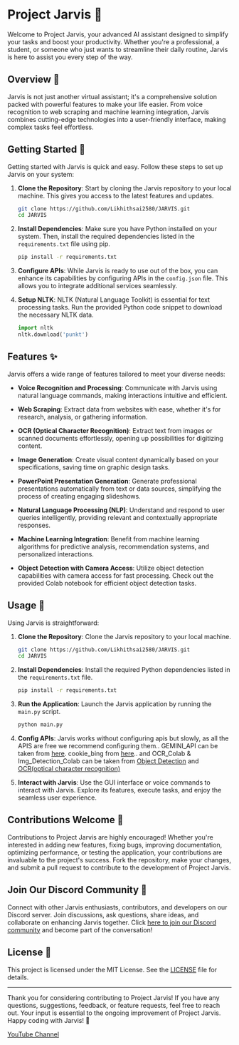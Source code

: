 # Project Jarvis 🎯

Welcome to Project Jarvis, your advanced AI assistant designed to simplify your tasks and boost your productivity. Whether you're a professional, a student, or someone who just wants to streamline their daily routine, Jarvis is here to assist you every step of the way.

## Overview 🚀

Jarvis is not just another virtual assistant; it's a comprehensive solution packed with powerful features to make your life easier. From voice recognition to web scraping and machine learning integration, Jarvis combines cutting-edge technologies into a user-friendly interface, making complex tasks feel effortless.

## Getting Started 🔧

Getting started with Jarvis is quick and easy. Follow these steps to set up Jarvis on your system:

1. **Clone the Repository**: Start by cloning the Jarvis repository to your local machine. This gives you access to the latest features and updates.
    ```bash
    git clone https://github.com/Likhithsai2580/JARVIS.git
    cd JARVIS
    ```

2. **Install Dependencies**: Make sure you have Python installed on your system. Then, install the required dependencies listed in the `requirements.txt` file using pip.
    ```bash
    pip install -r requirements.txt
    ```

3. **Configure APIs**: While Jarvis is ready to use out of the box, you can enhance its capabilities by configuring APIs in the `config.json` file. This allows you to integrate additional services seamlessly.

4. **Setup NLTK**: NLTK (Natural Language Toolkit) is essential for text processing tasks. Run the provided Python code snippet to download the necessary NLTK data.
    ```python
    import nltk
    nltk.download('punkt')
    ```

## Features ✨

Jarvis offers a wide range of features tailored to meet your diverse needs:

- **Voice Recognition and Processing**: Communicate with Jarvis using natural language commands, making interactions intuitive and efficient.

- **Web Scraping**: Extract data from websites with ease, whether it's for research, analysis, or gathering information.

- **OCR (Optical Character Recognition)**: Extract text from images or scanned documents effortlessly, opening up possibilities for digitizing content.

- **Image Generation**: Create visual content dynamically based on your specifications, saving time on graphic design tasks.

- **PowerPoint Presentation Generation**: Generate professional presentations automatically from text or data sources, simplifying the process of creating engaging slideshows.

- **Natural Language Processing (NLP)**: Understand and respond to user queries intelligently, providing relevant and contextually appropriate responses.

- **Machine Learning Integration**: Benefit from machine learning algorithms for predictive analysis, recommendation systems, and personalized interactions.

- **Object Detection with Camera Access**: Utilize object detection capabilities with camera access for fast processing. Check out the provided Colab notebook for efficient object detection tasks.

## Usage 🚀

Using Jarvis is straightforward:

1. **Clone the Repository**: Clone the Jarvis repository to your local machine.
    ```bash
    git clone https://github.com/Likhithsai2580/JARVIS.git
    cd JARVIS
    ```

2. **Install Dependencies**: Install the required Python dependencies listed in the `requirements.txt` file.
    ```bash
    pip install -r requirements.txt
    ```

3. **Run the Application**: Launch the Jarvis application by running the `main.py` script.
    ```bash
    python main.py
    ```

4. **Config APIs**: Jarvis works without configuring apis but slowly, as all the APIS are free we recommend configuring them.. GEMINI_API can be taken from [here](https://aistudio.google.com/app/apikey). cookie_bing from [here](https://bing.com).. and OCR_Colab & Img_Detection_Colab can be taken from [Object Detection](https://colab.research.google.com/drive/1t1hYuKqQIyxuiBw2y6Ja66iNxa-nuCgK?usp=sharing) and [OCR(optical character recognition)](https://colab.research.google.com/drive/182IO3kVuEtX2fX3RgB4G_nlr_hkFKriD?usp=sharing)


4. **Interact with Jarvis**: Use the GUI interface or voice commands to interact with Jarvis. Explore its features, execute tasks, and enjoy the seamless user experience.

## Contributions Welcome 🤝

Contributions to Project Jarvis are highly encouraged! Whether you're interested in adding new features, fixing bugs, improving documentation, optimizing performance, or testing the application, your contributions are invaluable to the project's success. Fork the repository, make your changes, and submit a pull request to contribute to the development of Project Jarvis.

## Join Our Discord Community 🎉

Connect with other Jarvis enthusiasts, contributors, and developers on our Discord server. Join discussions, ask questions, share ideas, and collaborate on enhancing Jarvis together. Click [here to join our Discord community](https://discord.gg/4EMqEcb458) and become part of the conversation!

## License 📄

This project is licensed under the MIT License. See the [LICENSE](LICENSE) file for details.

---

Thank you for considering contributing to Project Jarvis! If you have any questions, suggestions, feedback, or feature requests, feel free to reach out. Your input is essential to the ongoing improvement of Project Jarvis. Happy coding with Jarvis! 🤖

[YouTube Channel](https://www.youtube.com/@Hackersareherewhereareyou/featured)
